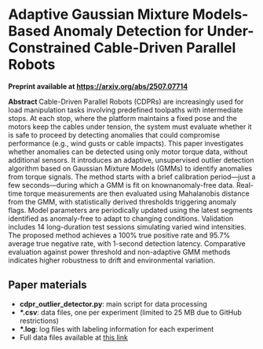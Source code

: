 # Adaptive Gaussian Mixture Models-Based Anomaly Detection for Under-Constrained Cable-Driven Parallel Robots

<p>
<b>Preprint available at <a href="https://arxiv.org/abs/2507.07714">https://arxiv.org/abs/2507.07714</a> </b>

<p>
<b> Abstract </b> 
<it>Cable-Driven Parallel Robots (CDPRs) are increasingly used for load manipulation tasks involving predefined toolpaths with intermediate stops. At each stop, where the platform maintains a fixed pose and the motors keep the cables under tension, the system must evaluate whether it is safe to proceed by detecting anomalies that could compromise performance (e.g., wind gusts or cable impacts). This paper investigates whether anomalies can be detected using only motor torque data, without additional sensors. It introduces an adaptive, unsupervised outlier detection algorithm based on Gaussian Mixture Models (GMMs) to identify anomalies from torque signals. The method starts with a brief calibration period—just a few seconds—during which a GMM is fit on knownanomaly-free data. Real-time torque measurements are then evaluated using Mahalanobis distance from the GMM, with statistically derived thresholds triggering anomaly flags. Model parameters are periodically updated using the latest segments identified as anomaly-free to adapt to changing conditions. Validation includes 14 long-duration test sessions simulating varied wind intensities. The proposed method achieves a 100% true positive rate and 95.7% average true negative rate, with 1-second detection latency. Comparative evaluation against power threshold and non-adaptive GMM methods indicates higher robustness to drift and environmental variation.</it>

  
## Paper materials
<ul>
  <li><b>cdpr_outlier_detector.py</b>: main script for data processing</li>
  <li><b>*.csv</b>: data files, one per experiment (limited to 25 MB due to GitHub restrictions)</li>
  <li><b>*.log</b>: log files with labeling information for each experiment</li>
  <li>Full data files available at <a href="https://dpv.uvigo.gal/index.php/s/9eTBM9SewHCTKQm" target="_blank">this link</a></li>
</ul>

